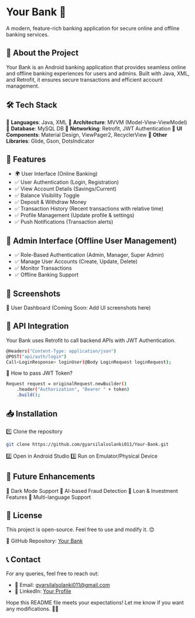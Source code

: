 # Your Bank 🚀
A modern, feature-rich banking application for secure online and offline banking services.


## 📌 About the Project
Your Bank is an Android banking application that provides seamless online and offline banking experiences for users and admins. Built with Java, XML, and Retrofit, it ensures secure transactions and efficient account management.

## 🛠️ Tech Stack
🔹 **Languages**: Java, XML
🔹 **Architecture**: MVVM (Model-View-ViewModel)
🔹 **Database**: MySQL DB
🔹 **Networking**: Retrofit, JWT Authentication
🔹 **UI Components**: Material Design, ViewPager2, RecyclerView
🔹 **Other Libraries**: Glide, Gson, DotsIndicator

## 🎯 Features
- 🌍 User Interface (Online Banking)
- ✅ User Authentication (Login, Registration)
- ✅ View Account Details (Savings/Current)
- ✅ Balance Visibility Toggle
- ✅ Deposit & Withdraw Money
- ✅ Transaction History (Recent transactions with relative time)
- ✅ Profile Management (Update profile & settings)
- ✅ Push Notifications (Transaction alerts)

## 🔐 Admin Interface (Offline User Management)
- ✅ Role-Based Authentication (Admin, Manager, Super Admin)
- ✅ Manage User Accounts (Create, Update, Delete)
- ✅ Monitor Transactions
- ✅ Offline Banking Support

## 📱 Screenshots
🔹 User Dashboard
(Coming Soon: Add UI screenshots here)

## 🔄 API Integration
Your Bank uses Retrofit to call backend APIs with JWT Authentication.
```sh
@Headers("Content-Type: application/json")
@POST("api/auth/login")
Call<LoginResponse> loginUser(@Body LoginRequest loginRequest);
```
🔹 How to pass JWT Token?

```sh
Request request = originalRequest.newBuilder()
    .header("Authorization", "Bearer " + token)
    .build();
```

## 📥 Installation
1️⃣ Clone the repository
```sh
git clone https://github.com/gyarsilalsolanki011/Your-Bank.git
```
2️⃣ Open in Android Studio
3️⃣ Run on Emulator/Physical Device

## 🚀 Future Enhancements
🔹 Dark Mode Support
🔹 AI-based Fraud Detection
🔹 Loan & Investment Features
🔹 Multi-language Support

## 📄 License
This project is open-source. Feel free to use and modify it. 😊

🔗 GitHub Repository: [Your Bank](https://github.com/gyarsilalsolanki011/Your-Bank.git)

## 📞 Contact
For any queries, feel free to reach out:
- 📧 Email: gyarsilalsolanki011@gmail.com
- 🔗 LinkedIn: [Your Profile](https://linkedin.com/in/gyarsilalsolanki)

Hope this README file meets your expectations! Let me know if you want any modifications. 🚀🔥
